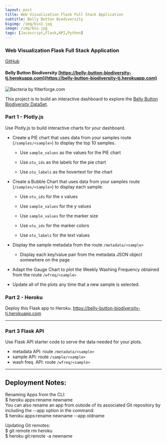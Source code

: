 ```yaml
---
layout: post
title: Web Visualization Flask Full Stack Application
subtitle: Belly Button Biodiversity
bigimg: /img/bio1.jpg
image: /img/bio.jpg
tags: [Jacascript,Flask,API,Python]
---
```



### Web Visualization Flask Full Stack Application
   [GitHub](https://github.com/Pyligent/belly_button_biodiversity)   
   
#### Belly Button Biodiversity  [https://belly-button-biodiversity-tj.herokuapp.com](https://belly-button-biodiversity-tj.herokuapp.com)

![Bacteria by filterforge.com](http://robdunnlab.com/wp-content/uploads/microbes-sem.jpg)

This project is to build an interactive dashboard to explore the [Belly Button Biodiversity DataSet](http://robdunnlab.com/projects/belly-button-biodiversity/).

### Part 1 - Plotly.js

Use Plotly.js to build interactive charts for your dashboard.

* Create a PIE chart that uses data from your samples route (`/samples/<sample>`) to display the top 10 samples.

  * Use `sample_values` as the values for the PIE chart

  * Use `otu_ids` as the labels for the pie chart

  * Use `otu_labels` as the hovertext for the chart


* Create a Bubble Chart that uses data from your samples route (`/samples/<sample>`) to display each sample.

  * Use `otu_ids` for the x values

  * Use `sample_values` for the y values

  * Use `sample_values` for the marker size

  * Use `otu_ids` for the marker colors

  * Use `otu_labels` for the text values


* Display the sample metadata from the route `/metadata/<sample>`

  * Display each key/value pair from the metadata JSON object somewhere on the page

* Adapt the Gauge Chart to plot the Weekly Washing Frequency obtained from the route `/wfreq/<sample>`


* Update all of the plots any time that a new sample is selected.


### Part 2 - Heroku

Deploy this Flask app to Heroku. <https://belly-button-biodiversity-tj.herokuapp.com>


- - -

### Part 3 Flask API

Use Flask API starter code to serve the data needed for your plots.

*  metadata API: route `/metadata/<sample>`
*  sample API: route `/sample/<sample>`
*  wash freq. API: route `/wfreq/<sample>`


- - -


## Deployment Notes:
Renaming Apps from the CLI:    
$ heroku apps:rename newname     
You can also rename an app from outside of its associated Git repository by including the --app option in the command:    
$ heroku apps:rename newname --app oldname    

Updating Git remotes:    
$ git remote rm heroku    
$ heroku git:remote -a newname    

